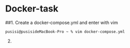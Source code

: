 # Docker-task

##1. Create a docker-compose.yml and enter with vim

    pusisi@pusisideMacBook-Pro ~ % vim docker-compose.yml
    
2.


